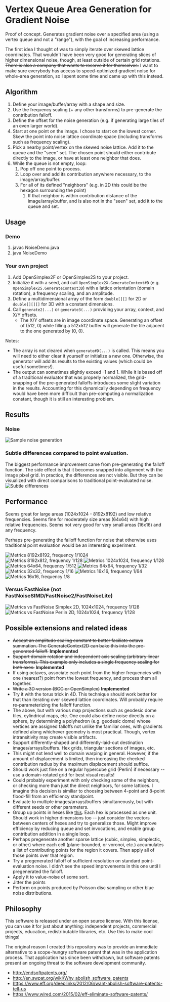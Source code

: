 # Vertex Queue Area Generation for Gradient Noise
Proof of concept. Generates gradient noise over a specified area (using a vertex queue and not a "range"), with the goal of increasing performance.

The first idea I thought of was to simply iterate over skewed lattice coordinates. That wouldn't have been very good for generating slices of higher dimensional noise, though, at least outside of certain grid rotations. ~~There is also a company that wants to reserve it for themselves.~~ I want to make sure everybody has access to speed-optimized gradient noise for whole-area generation, so I spent some time and came up with this instead.

## Algorithm
1. Define your image/buffer/array with a shape and size.
2. Use the frequency scaling (+ any other transforms) to pre-generate the contribution falloff.
3. Define the offset for the noise generation (e.g. if generating large tiles of an even larger world).
4. Start at one point on the image. I chose to start on the lowest corner. Skew the point into noise lattice coordinate space (including transforms such as frequency scaling).
5. Pick a nearby point/vertex on the skewed noise lattice. Add it to the queue and the "seen" set. The chosen point should either contribute directly to the image, or have at least one neighbor that does.
6. While the queue is not empty, loop:
	1. Pop off one point to process.
	2. Loop over and add its contribution anywhere necessary, to the image/array/buffer.
	3. For all of its defined "neighbors" (e.g. in 2D this could be the hexagon surrounding the point)
		1. If that neighbor is within contribution distance of the image/array/buffer, and is also not in the "seen" set, add it to the queue and set.

## Usage

### Demo
1. javac NoiseDemo.java
2. java NoiseDemo

### Your own project
1. Add OpenSimplex2F or OpenSimplex2S to your project.
2. Initialize it with a seed, and call `OpenSimplex2X.GenerateContext#D` (e.g. `OpenSimplex2S.GenerateContext3D`) with a lattice orientation (domain rotation), a frequency scaling, and an amplitude.
3. Define a multidimensional array of the form `double[][]` for 2D or `double[][][]` for 3D with a constant dimensions.
4. Call `generate2(...)` or `generate3(...)` providing your array, context, and X/Y offsets.
	* The X/Y offsets are in image coordinate space. Generating an offset of (512, 0) while filling a 512x512 buffer will generate the tile adjacent to the one generated by (0, 0).

Notes:
* The array is not cleared when `generate#D(...)` is called. This means you will need to either clear it yourself or initialize a new one. Otherwise, the generator will add its results to the existing values (which could be useful sometimes!).
* The output can sometimes slightly exceed -1 and 1. While it is based off of a traditional evaluator that was properly normalized, the grid-snapping of the pre-generated falloffs introduces some slight variation in the results. Accounting for this dynamically depending on frequency would have been more difficult than pre-computing a normalization constant, though it is still an interesting problem.

## Results

### Noise
![Sample noise generation](images/noise.png?raw=true)

### Subtle differences compared to point evaluation.
The biggest performance improvement came from pre-generating the falloff function. The side effect is that it becomes snapped into alignment with the image pixel grid. In practice, the differences are not visible. But they can be visualized with direct comparisons to traditional point-evaluated noise.
![Subtle differences](images/noise_diff.png?raw=true)

## Performance
Seems great for large areas (1024x1024 - 8192x8192) and low relative frequencies. Seems fine for moderately size areas (64x64) with high relative frequencies. Seems not very good for very small areas (16x16) and any frequency.

Perhaps pre-generating the falloff function for noise that otherwise uses traditional point evaluation would be an interesting experiment.

![Metrics 8192x8192, frequency 1/1024](images/metrics_8192_1024.png)
![Metrics 8192x812, frequency 1/128](images/metrics_8192_128.png)
![Metrics 1024x1024, frequency 1/128](images/metrics_1024_128.png)
![Metrics 64x64, frequency 1/512](images/metrics_64_512.png)
![Metrics 64x64, frequency 1/32](images/metrics_64_32.png)
![Metrics 32x32, frequency 1/16](images/metrics_32_16.png)
![Metrics 16x16, frequency 1/64](images/metrics_16_64.png)
![Metrics 16x16, frequency 1/8](images/metrics_16_8.png)

### Versus FastNoise (not FastNoiseSIMD/FastNoise2/FastNoiseLite)

![Metrics vs FastNoise Simplex 2D, 1024x1024, frequency 1/128](images/metrics_vs_fastnoise.png)
![Metrics vs FastNoise Perlin 2D, 1024x1024, frequency 1/128](images/metrics_vs_fastnoise_perlin.png)

## Possible extensions and related ideas
* ~~Accept an amplitude scaling constant to better faciliate octave summation. The GenerateContext2D can bake this into the pre-generated falloff.~~ **Implemented**
* ~~Support domain rotation and independent axis scaling (arbitrary linear transforms). This example only includes a single frequency scaling for both axes.~~  **Implemented**
* If using octaves, associate each point from the higher frequencies with one (nearest?) point from the lowest frequency, and process them all together.
* ~~Write a 3D version (BCC or OpenSimplex)~~  **Implemented**
* Try it with the torus trick in 4D. This technique should work better for that than iterating over skewed lattice coordinates. Will probably require re-parameterizing the falloff function.
* The above, but with various map projections such as geodesic dome tiles, cylindrical maps, etc. One could also define noise directly on a sphere, by determining a polyhedron (e.g. geodesic dome) whose vertices are assigned falloffs not unlike the familiar ones, with gradients defined along whichever geometry is most practical. Though, vertex intransitivity may create visible artifacts.
* Support differently-shaped and differently-laid-out destination images/arrays/buffers. Hex grids, triangular sections of images, etc.
* This might not lend well to domain warping in general. However, if the amount of displacement is limited, then increasing the checked contribution radius by the maximum displacement should suffice.
* Should work just fine on a regular hypercube grid (Perlin) if necessary -- use a domain-rotated grid for best visual results!
* Could probably experiment with only checking some of the neighbors, or checking more than just the direct neighbors, for some lattices. I imagine this decision is similiar to choosing between 4-point and 8-point flood-fill from an efficiency standpoint.
* Evaluate to multiple images/arrays/buffers simultaneously, but with different seeds or other parameters.
* Group up points in hexes like [this](images/proposed_hex_groups.png?raw=true). Each hex is processed as one unit. Should work in higher dimensions too -- just consider the vectors between centers of hexes and try to generalize those. Might improve efficiency by reducing queue and set invocations, and enable group contribution addition in a single loop.
* Perhaps pregenerate another sparse lattice (cubic, simplex, simplectic, or other) where each cell (plane-bounded, or voronoi, etc.) accumulates a list of contributing points for the region it covers. Then apply all of those points over that region.
* Try a pregenerated falloff of sufficient resolution on standard point-evaluation noise. I didn't see the speed improvements in this one until I pregenerated the falloff.
* Apply it to value-noise of some sort.
* Jitter the points
* Perform on points produced by Poisson disc sampling or other blue noise distributions.

## Philosophy
This software is released under an open source license. With this license, you can use it for just about anything: independent projects, commercial projects, education, redistributable libraries, etc. Use this to make cool things!

The original reason I created this repository was to provide an immediate alternative to a scope-hungry software patent that was in the application process. That application has since been withdrawn, but software patents present an ongoing threat to the software development community.

* http://endsoftpatents.org/
* http://en.swpat.org/wiki/Why_abolish_software_patents
* https://www.eff.org/deeplinks/2012/06/want-abolish-software-patents-tell-us
* https://www.wired.com/2015/02/eff-eliminate-software-patents/
